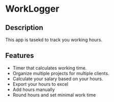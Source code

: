 # WorkLogger

## Description
This app is tasekd to track you working hours.

## Features
- Timer that calculates working time.
- Organize multiple projects for multiple clients.
- Calculate your salary based on your hours.
- Export your hours to excel
- Add hours manually
- Round hours and set minimal work time
